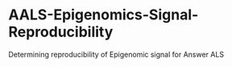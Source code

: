 # AALS-Epigenomics-Signal-Reproducibility
Determining reproducibility of Epigenomic signal for Answer ALS
